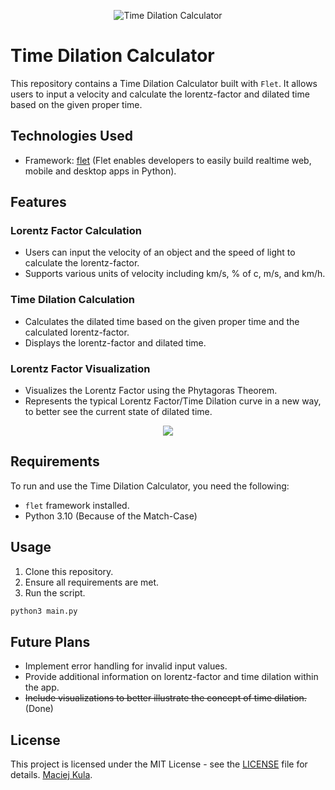 <p align="center">
  <img src="https://cloud.mcjkula.com/index.php/apps/files_sharing/publicpreview/kcsyNFswBZAGCe6?file=/&fileId=87204&x=3600&y=2338&a=true" alt="Time Dilation Calculator" width="auto" height="auto">
</p>

# Time Dilation Calculator

This repository contains a Time Dilation Calculator built with `Flet`. It allows users to input a velocity and calculate the lorentz-factor and dilated time based on the given proper time.

## Technologies Used

- Framework: [flet](https://github.com/flet-dev/flet) (Flet enables developers to easily build realtime web, mobile and desktop apps in Python).

## Features

### Lorentz Factor Calculation
- Users can input the velocity of an object and the speed of light to calculate the lorentz-factor.
- Supports various units of velocity including km/s, % of c, m/s, and km/h.

### Time Dilation Calculation
- Calculates the dilated time based on the given proper time and the calculated lorentz-factor.
- Displays the lorentz-factor and dilated time.

### Lorentz Factor Visualization
- Visualizes the Lorentz Factor using the Phytagoras Theorem.
- Represents the typical Lorentz Factor/Time Dilation curve in a new way, to better see the current state of dilated time.

<p align="center">
  <img src="./output_centered.gif">
</p>

## Requirements

To run and use the Time Dilation Calculator, you need the following:

- `flet` framework installed.
- Python 3.10 (Because of the Match-Case)

## Usage

1. Clone this repository.
2. Ensure all requirements are met.
3. Run the script.

```bash
python3 main.py
```

## Future Plans
- Implement error handling for invalid input values.
- Provide additional information on lorentz-factor and time dilation within the app.
- ~~Include visualizations to better illustrate the concept of time dilation.~~ (Done)

## License
This project is licensed under the MIT License - see the [LICENSE](LICENSE) file for details. [Maciej Kula](https://github.com/mcjkula).
